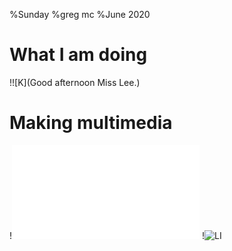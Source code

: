 %Sunday
%greg mc
%June 2020

# What I am doing

!![K](Good afternoon Miss Lee.)

# Making multimedia

!![ll](ttt.html)
!![LI](嗨，我被困在希腊，我不知道该怎么办。)

